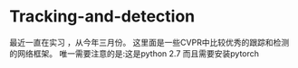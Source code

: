 # Tracking-and-detection
最近一直在实习 ，从今年三月份。
这里面是一些CVPR中比较优秀的跟踪和检测的网络框架。
唯一需要注意的是:这是python 2.7 而且需要安装pytorch
